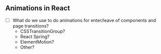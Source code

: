 ## Animations in React

- [ ] What do we use to do animations for enter/leave of components and page transitions?
  - CSSTransitionGroup?
  - React Spring?
  - ElementMotion?
  - Other?
